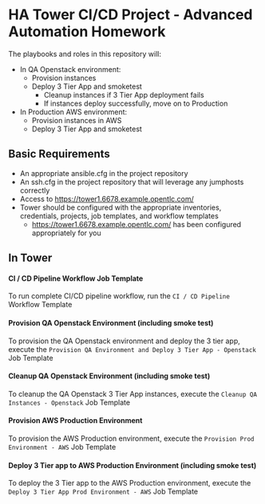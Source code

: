 # HA Tower CI/CD Project - Advanced Automation Homework
The playbooks and roles in this repository will:
- In QA Openstack environment:
  - Provision instances
  - Deploy 3 Tier App and smoketest
    - Cleanup instances if 3 Tier App deployment fails
    - If instances deploy successfully, move on to Production
- In Production AWS environment:
  - Provision instances in AWS
  - Deploy 3 Tier App and smoketest

## Basic Requirements
- An appropriate ansible.cfg in the project repository
- An ssh.cfg in the project repository that will leverage any jumphosts correctly
- Access to https://tower1.6678.example.opentlc.com/
- Tower should be configured with the appropriate inventories, credentials, projects, job templates, and workflow templates
  - https://tower1.6678.example.opentlc.com/ has been configured appropriately for you


##  In Tower
#### CI / CD Pipeline Workflow Job Template
To run complete CI/CD pipeline workflow, run the `CI / CD Pipeline` Workflow Template

#### Provision QA Openstack Environment (including smoke test)
To provision the QA Openstack environment and deploy the 3 tier app, execute the `Provision QA Environment and Deploy 3 Tier App - Openstack` Job Template

#### Cleanup QA Openstack Environment (including smoke test)
To cleanup the QA Openstack 3 Tier App instances, execute the `Cleanup QA Instances - Openstack` Job Template

#### Provision AWS Production Environment
To provision the AWS Production environment, execute the `Provision Prod Environment - AWS` Job Template

#### Deploy 3 Tier app to AWS Production Environment (including smoke test)
To deploy the 3 Tier app to the AWS Production environment, execute the `Deploy 3 Tier App Prod Environment - AWS` Job Template


